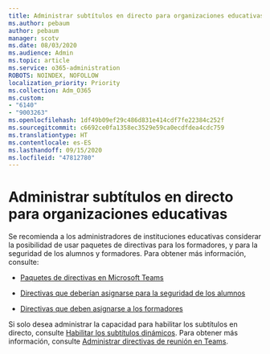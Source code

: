 ```yaml
---
title: Administrar subtítulos en directo para organizaciones educativas
ms.author: pebaum
author: pebaum
manager: scotv
ms.date: 08/03/2020
ms.audience: Admin
ms.topic: article
ms.service: o365-administration
ROBOTS: NOINDEX, NOFOLLOW
localization_priority: Priority
ms.collection: Adm_O365
ms.custom:
- "6140"
- "9003263"
ms.openlocfilehash: 1df49b09ef29c486d831e414cdf7fe22384c252f
ms.sourcegitcommit: c6692ce0fa1358ec3529e59ca0ecdfdea4cdc759
ms.translationtype: HT
ms.contentlocale: es-ES
ms.lasthandoff: 09/15/2020
ms.locfileid: "47812780"
---
```

# <a name="managing-live-captions-for-education-organizations"></a>Administrar subtítulos en directo para organizaciones educativas

Se recomienda a los administradores de instituciones educativas considerar la posibilidad de usar paquetes de directivas para los formadores, y para la seguridad de los alumnos y formadores. Para obtener más información, consulte:  

- [Paquetes de directivas en Microsoft Teams](https://docs.microsoft.com/microsoftteams/policy-packages-edu#policy-packages-in-microsoft-teams)  
    
- [Directivas que deberían asignarse para la seguridad de los alumnos](https://docs.microsoft.com/microsoftteams/policy-packages-edu#policies-that-should-be-assigned-for-student-safety)   

- [Directivas que deben asignarse a los formadores](https://docs.microsoft.com/microsoftteams/policy-packages-edu#policies-that-should-be-assigned-for-educators)

Si solo desea administrar la capacidad para habilitar los subtítulos en directo, consulte [Habilitar los subtítulos dinámicos](https://docs.microsoft.com/microsoftteams/meeting-policies-in-teams#enable-live-captions). Para obtener más información, consulte [Administrar directivas de reunión en Teams](https://docs.microsoft.com/microsoftteams/meeting-policies-in-teams).